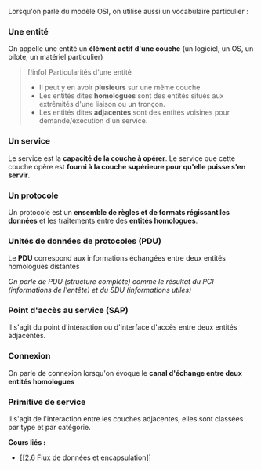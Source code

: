 Lorsqu'on parle du modèle OSI, on utilise aussi un vocabulaire particulier :

### Une entité

On appelle une entité un **élément actif d'une couche** (un logiciel, un OS, un pilote, un matériel particulier)

>[!info] Particularités d'une entité
>- Il peut y en avoir **plusieurs** sur une même couche
>- Les entités dites **homologues** sont des entités situés aux extrêmités d'une liaison ou un tronçon.
>- Les entités dites **adjacentes** sont des entités voisines pour demande/éxecution d'un service.

### Un service

Le service est la **capacité de la couche à opérer**. Le service que cette couche opère est **fourni à la couche supérieure pour qu'elle puisse s'en servir**.

### Un protocole

Un protocole est un **ensemble de règles et de formats régissant les données** et les traitements entre des **entités homologues**.

### Unités de données de protocoles (PDU)

Le **PDU** correspond aux informations échangées entre deux entités homologues distantes

*On parle de PDU (structure complète) comme le résultat du PCI (informations de l'entête) et du SDU (informations utiles)*

### Point d'accès au service (SAP)

Il s'agit du point d'intéraction ou d'interface d'accès entre deux entités adjacentes.

### Connexion

On parle de connexion lorsqu'on évoque le **canal d'échange entre deux entités homologues**

### Primitive de service

Il s'agit de l'interaction entre les couches adjacentes, elles sont classées par type et par catégorie.


**Cours liés :**
- [[2.6 Flux de données et encapsulation]]
